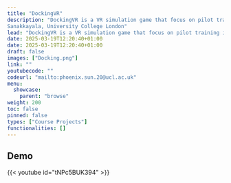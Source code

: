 ```yaml
---
title: "DockingVR"
description: "DockingVR is a VR simulation game that focus on pilot training in space and docking process of spacecrafts. You will experience a simulated docking process to dock your spacecraft onto international space station with the help of your mentor. Developed by Phoenix Sun, Adam Liu, Angela Yu, Sree
Sanakkayala, University College London"
lead: "DockingVR is a VR simulation game that focus on pilot training in space and docking process of spacecrafts. Due to some external assets, please contact the team members for the source code."
date: 2025-03-19T12:20:40+01:00
date: 2025-03-19T12:20:40+01:00
draft: false
images: ["Docking.png"]
link: ""
youtubecode: ""
codeurl: "mailto:phoenix.sun.20@ucl.ac.uk"
menu:
  showcase:
    parent: "browse"
weight: 200
toc: false
pinned: false
types: ["Course Projects"]
functionalities: []
---
```


## Demo
{{< youtube id="tNPc5BUK394" >}}
